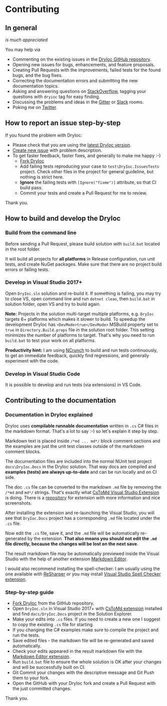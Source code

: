 # Contributing

## In general

_is much appreciated_

You may help via

- Commenting on the existing issues in the [DryIoc GitHub repository](https://github.com/dadhi/DryIoc).
- Opening new issues for bugs, enhancements, and feature proposals.
- Creating Pull Requests with the improvements, failed tests for the found bugs, and the bug fixes.
- Correcting the documentation errors and submitting the new documentation topics.
- Asking and answering questions on [StackOverflow](http://stackoverflow.com/questions/tagged/dryioc), tagging your questions with `dryioc` tag for easy finding.
- Discussing the problems and ideas in the [Gitter](https://gitter.im/dadhi/DryIoc) or [Slack](https://dryioc.slack.com) rooms.
- Poking me on [Twitter](http://twitter.com/intent/user?screen_name=DryIoc).


## How to report an issue step-by-step

If you found the problem with DryIoc:

 - Please check that you are using the [latest DryIoc version](https://bitbucket.org/dadhi/dryioc/wiki/Home#markdown-header-latest-version).
 - [Create new issue](https://github.com/dadhi/DryIoc/issues/new) with problem description.
 - To get faster feedback, faster fixes, and generally to make me happy :-) 
     - [Fork DryIoc](https://github.com/dadhi/DryIoc/fork)
     - Add failing tests reproducing your case to `test\DryIoc.IssuesTests` project. Check other files in the project for general guideline, but nothing is strict here.
     - **Ignore** the failing tests with `[Ignore("fixme")]` attribute, so that CI build pass.
     - Commit your tests and create a Pull Request for me to review.
    
Thank you.


## How to build and develop the DryIoc

### Build from the command line 

Before sending a Pull Request, please build solution with `build.bat` located in the root folder.

It will build all projects for __all platforms__ in Release configuration, run unit tests, and create NuGet packages.
Make sure that there are no project build errors or failing tests.

### Develop in Visual Studio 2017+

Open `DryIoc.sln` solution and re-build it. If something is failing, you may try to close VS, open command line and run `dotnet clean`, then `build.bat` in solution folder, open VS and try to build again.

__Note:__ Projects in the solution multi-target multiple platforms, e.g. `DryIoc` targets 6+ platforms which makes it slower to build. To speedup the development DryIoc has `<DevMode>true</DevMode>` MSBuild property set to `true` in `Directory.Build.props` file in the solution root folder. This setting minimizes the number of platforms to target. That's why you need to run `build.bat` to test your work on all platforms.

__Productivity hint:__ I am using [NCrunch](http://www.ncrunch.net/) to build and run tests continuously, to get an immediate feedback, quickly find regressions, and generally experiment with the code.

### Develop in Visual Studio Code

It is possible to develop and run tests (via extensions) in VS Code. 


## Contributing to the documentation

### Documentation in DryIoc explained

DryIoc uses **compilable runnable documentation** written in `.cs` C# files in the markdown format.
That's a lot to say :-) so let's explain it step by step.

Markdown text is placed inside `/*md ... md*/` block comment sections and 
the examples are just the unit test classes outside of the markdown comment blocks.

The documentation files are included into the normal NUnit test project `docs\DryIoc.Docs` in the DryIoc solution. That way docs are compiled and __examples (tests) are always up-to-date__ and can be run locally and on CI side.

The doc `.cs` file can be converted to the markdown `.md` file by removing the `/*md` and `md*/` strings. That's exactly what [CsToMd Visual Studio Extension](https://marketplace.visualstudio.com/items?itemName=dadhi.cstomd123) is doing.
There is a [repository](https://github.com/dadhi/CsToMd) for extension with more information and nice screenshots.

After installing the extension and re-launching the Visual Studio, you will see that `DryIoc.Docs` project
has a corresponding `.md` file located under the `.cs` file. 

Now edit the `.cs` file, save it, and the `.md` file will be automatically re-generated by the extension.
__That also means you should not edit the `.md` file directly, because the changes will be lost on the next save__.

The result markdown file may be automatically previewed inside the Visual Studio with the help of 
another extension [Markdown Editor](https://marketplace.visualstudio.com/items?itemName=MadsKristensen.MarkdownEditor).

I would also recommend installing the spell-checker: I am usually using the one available with [ReSharper](https://www.jetbrains.com/resharper/?gclid=Cj0KCQjws5HlBRDIARIsAOomqA1wr-wPRR8sQcIp3_FrcaP6_I9lceuZaUDPzjboxcU1SBHExV6tFfMaAhh5EALw_wcB&gclsrc=aw.ds) or 
you may install [Visual Studio Spell Checker extension](https://ewsoftware.github.io/VSSpellChecker/html/e339cac1-9783-4c2a-919f-88436c78fef8.htm).

### Step-by-step guide

- [Fork DryIoc](https://github.com/dadhi/DryIoc/fork) from the GitHub repository.
- Open `DryIoc.sln` in Visual Studio 2017+ with [CsToMd extension](https://marketplace.visualstudio.com/items?itemName=dadhi.cstomd123)
 installed and find `docs/DryIoc.Docs` project in the Solution Explorer.
- Make your edits into `.cs` files. If you need to create a new one I suggest to copy the existing `.cs` file for starting.
- If you changing the C# examples make sure to compile the project and run the tests.
- Save edited files - the markdown file will be re-generated and saved automatically.
- Check your edits appeared in the result markdown file with the [Markdown Editor extension](https://marketplace.visualstudio.com/items?itemName=MadsKristensen.MarkdownEditor).
- Run `build.bat` file to ensure the whole solution is OK after your changes and will be successfully built on CI.
- Git Commit your changes with the descriptive message and Git Push them to your fork.
- Open the GitHub with your DryIoc fork and create a Pull Request with the just committed changes.

Thank you.

